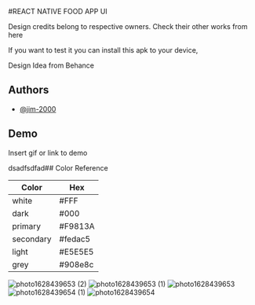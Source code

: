 
#REACT NATIVE FOOD APP UI

Design credits belong to respective owners. Check their other works from here

If you want to test it you can install this apk to your device,

Design Idea from Behance


## Authors

- [@jim-2000](https://github.com/jim-2000/)

  
## Demo

Insert gif or link to demo

  dsadfsdfad## Color Reference

| Color             | Hex                                                                |
| ----------------- | ------------------------------------------------------------------ |
| white |  #FFF |
| dark | #000 |
| primary | #F9813A |
| secondary | #fedac5 |
| light | #E5E5E5 |
| grey | #908e8c |






![photo1628439653 (2)](https://user-images.githubusercontent.com/64397792/128638720-fc1fa936-1017-4ffe-acb4-2215a4ce57ca.jpeg)
![photo1628439653 (1)](https://user-images.githubusercontent.com/64397792/128638724-7a0deb81-37c7-4044-acf4-a1e5f21dc3b7.jpeg)
![photo1628439653](https://user-images.githubusercontent.com/64397792/128638726-10c44699-a33a-4a50-adc6-7bba21e44611.jpeg)
![photo1628439654 (1)](https://user-images.githubusercontent.com/64397792/128638727-e7a97067-2d0d-47b3-89a0-1c0f098ff9eb.jpeg)
![photo1628439654](https://user-images.githubusercontent.com/64397792/128638729-5a257b4a-9e91-48d2-8606-388a5a7c55bf.jpeg)

